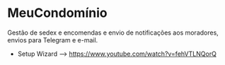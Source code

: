 # MeuCondomínio
Gestão de sedex e encomendas e envio de notificações aos moradores, envios para Telegram e e-mail.
- Setup Wizard --> https://www.youtube.com/watch?v=fehVTLNQorQ
